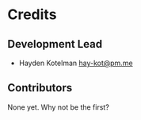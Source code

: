 # Credits

## Development Lead

* Hayden Kotelman <hay-kot@pm.me>

## Contributors

None yet. Why not be the first?

